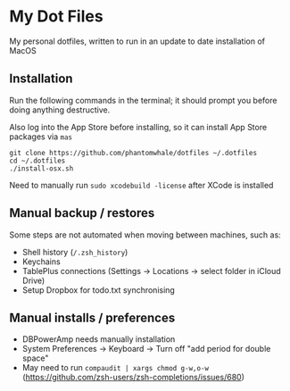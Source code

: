 # My Dot Files

My personal dotfiles, written to run in an update to date installation of MacOS

## Installation

Run the following commands in the terminal; it should prompt you before doing anything destructive.

Also log into the App Store before installing, so it can install App Store packages via `mas`

```terminal
git clone https://github.com/phantomwhale/dotfiles ~/.dotfiles
cd ~/.dotfiles
./install-osx.sh
```

Need to manually run `sudo xcodebuild -license` after XCode is installed

## Manual backup / restores

Some steps are not automated when moving between machines, such as:

- Shell history (`/.zsh_history`)
- Keychains
- TablePlus connections (Settings -> Locations -> select folder in iCloud Drive)
- Setup Dropbox for todo.txt synchronising

## Manual installs / preferences

- DBPowerAmp needs manually installation
- System Preferences -> Keyboard -> Turn off "add period for double space"
- May need to run `compaudit | xargs chmod g-w,o-w` (<https://github.com/zsh-users/zsh-completions/issues/680>)

